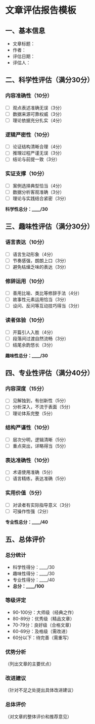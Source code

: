 # 文章评估报告模板

## 一、基本信息
- 文章标题：
- 作者：
- 评估日期：
- 评估人：

## 二、科学性评估（满分30分）

### 内容准确性（10分）
- [ ] 观点表述准确无误（3分）
- [ ] 数据来源可靠权威（3分）
- [ ] 理论依据充分扎实（4分）

### 逻辑严密性（10分）
- [ ] 论证结构清晰合理（4分）
- [ ] 推理过程严谨无误（3分）
- [ ] 结论与前提一致（3分）

### 实证支撑（10分）
- [ ] 案例选择典型恰当（4分）
- [ ] 数据分析客观准确（3分）
- [ ] 理论与实践结合紧密（3分）

**科学性总分：____/30**

## 三、趣味性评估（满分30分）

### 语言表达（10分）
- [ ] 语言生动形象（4分）
- [ ] 节奏感强，朗朗上口（3分）
- [ ] 避免枯燥乏味的表达（3分）

### 修辞运用（10分）
- [ ] 善用比喻、类比等修辞手法（4分）
- [ ] 故事性元素运用恰当（3分）
- [ ] 设问、反问等互动技巧得当（3分）

### 读者体验（10分）
- [ ] 开篇引人入胜（4分）
- [ ] 段落间过渡自然流畅（3分）
- [ ] 结尾余韵悠长（3分）

**趣味性总分：____/30**

## 四、专业性评估（满分40分）

### 内容深度（15分）
- [ ] 见解独到，有创新性（5分）
- [ ] 分析深入，不流于表面（5分）
- [ ] 理论体系完整（5分）

### 结构严谨性（10分）
- [ ] 层次分明，逻辑清晰（5分）
- [ ] 重点突出，详略得当（5分）

### 表达准确性（10分）
- [ ] 术语使用准确（5分）
- [ ] 语言精练，表达准确（5分）

### 实用价值（5分）
- [ ] 对读者有实际指导意义（3分）
- [ ] 可操作性强（2分）

**专业性总分：____/40**

## 五、总体评价

### 总分统计
- 科学性得分：____/30
- 趣味性得分：____/30
- 专业性得分：____/40
- **总分：____/100**

### 等级评定
- 90-100分：大师级（经典之作）
- 80-89分：优秀级（精品文章）
- 70-79分：良好级（合格文章）
- 60-69分：及格级（需改进）
- 60分以下：待完善（需重写）

### 优势分析
（列出文章的主要优点）

### 改进建议
（针对不足之处提出具体改进建议）

### 总体评价
（对文章的整体评价和推荐意见）